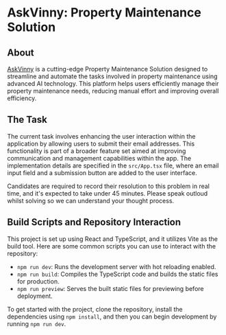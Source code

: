 # AskVinny: Property Maintenance Solution

## About
[AskVinny](https://askvinny.co.uk) is a cutting-edge Property Maintenance Solution designed to streamline and automate the tasks involved in property maintenance using advanced AI technology. This platform helps users efficiently manage their property maintenance needs, reducing manual effort and improving overall efficiency.

## The Task
The current task involves enhancing the user interaction within the application by allowing users to submit their email addresses. This functionality is part of a broader feature set aimed at improving communication and management capabilities within the app. The implementation details are specified in the `src/App.tsx` file, where an email input field and a submission button are added to the user interface.

Candidates are required to record their resolution to this problem in real time, and it's expected to take under 45 minutes. Please speak outloud whilst solving so we can understand your thought process. 

## Build Scripts and Repository Interaction
This project is set up using React and TypeScript, and it utilizes Vite as the build tool. Here are some common scripts you can use to interact with the repository:

- `npm run dev`: Runs the development server with hot reloading enabled.
- `npm run build`: Compiles the TypeScript code and builds the static files for production.
- `npm run preview`: Serves the built static files for previewing before deployment.

To get started with the project, clone the repository, install the dependencies using `npm install`, and then you can begin development by running `npm run dev`.


